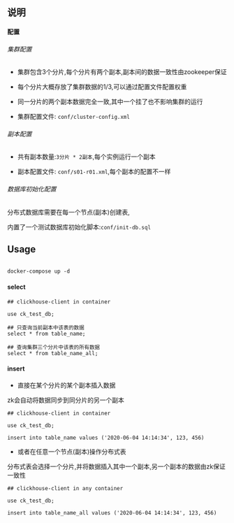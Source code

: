 ## 说明

#### 配置

###### 集群配置

- 集群包含3个分片,每个分片有两个副本,副本间的数据一致性由zookeeper保证

- 每个分片大概存放了集群数据的1/3,可以通过配置文件配置权重

- 同一分片的两个副本数据完全一致,其中一个挂了也不影响集群的运行

- 集群配置文件: `conf/cluster-config.xml`

###### 副本配置

- 共有副本数量:`3分片 * 2副本`,每个实例运行一个副本

- 副本配置文件: `conf/s01-r01.xml`,每个副本的配置不一样

###### 数据库初始化配置

分布式数据库需要在每一个节点(副本)创建表,

内置了一个测试数据库初始化脚本:`conf/init-db.sql`

## Usage

```shell

docker-compose up -d

```

#### select

```shell
## clickhouse-client in container

use ck_test_db;

## 只查询当前副本中该表的数据
select * from table_name;

## 查询集群三个分片中该表的所有数据
select * from table_name_all;

```

#### insert

- 直接在某个分片的某个副本插入数据

zk会自动将数据同步到同分片的另一个副本

```shell script
## clickhouse-client in container

use ck_test_db;

insert into table_name values ('2020-06-04 14:14:34', 123, 456)

```

- 或者在任意一个节点(副本)操作分布式表

分布式表会选择一个分片,并将数据插入其中一个副本,另一个副本的数据由zk保证一致性

```shell script
## clickhouse-client in any container

use ck_test_db;

insert into table_name_all values ('2020-06-04 14:14:34', 123, 456)

```